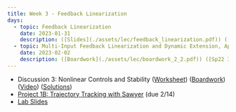 ```yaml
---
title: Week 3 - Feedback Linearization
days:
  - topic: Feedback Linearization
    date: 2023-01-31
    description: ([Slides](./assets/lec/feedback_linearization.pdf)) ([Boardwork](./assets/lec/boardwork_1_31.pdf))  <br /> Reading - Sastry 1999, Chapter 8
  - topic: Multi-Input Feedback Linearization and Dynamic Extension, Application to Planar Quadrotors
    date: 2023-02-02
    description: ([Boardwork](./assets/lec/boardwork_2_2.pdf)) ([Sp22 3D Quadrotor](./assets/lec/3D_Quadrotor_2022))  <br /> Reading - MLS Chapter 7
---
```


- Discussion 3: Nonlinear Controls and Stability ([Worksheet](./assets/disc/Discussion_3_Feedback_Linearization.pdf)) ([Boardwork](./assets/disc/201_disc.pdf)) ([Video](https://youtu.be/RST6BJlrIDY)) ([Solutions](./assets/disc/Discussion_3_Feedback_Linearization_Solns.pdf))
- [Project 1B: Trajectory Tracking with Sawyer](./assets/proj/proj1b.pdf) (due 2/14)
- [Lab Slides](https://docs.google.com/presentation/d/1qFgv4YDxfHiKDjqE8yussqhWTYUe6_LN5_CBx9cIsHg/edit?usp=sharing)

<a id="Week4"></a>
